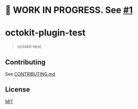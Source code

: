 # 🚧 WORK IN PROGRESS. See [#1](https://github.com/samurai71/octokit-plugin-test/pull/1)

# octokit-plugin-test

> octokit-test

## Contributing

See [CONTRIBUTING.md](CONTRIBUTING.md)

## License

[MIT](LICENSE)
